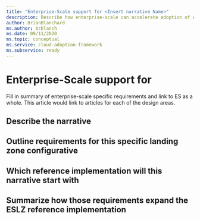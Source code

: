 ```yaml
---
title: "Enterprise-Scale support for <Insert narrative Name>"
description: Describe how enterprise-scale can accelerate adoption of AKS
author: BrianBlanchard
ms.author: brblanch
ms.date: 09/11/2020
ms.topic: conceptual
ms.service: cloud-adoption-framework
ms.subservice: ready
---
```


# Enterprise-Scale support for <Insert narrative Name>
  
  Fill in summary of enterprise-scale specific requirements and link to ES as a whole.
  This article would link to articles for each of the design areas.

## Describe the narrative

## Outline requirements for this specific landing zone configurative

## Which reference implementation will this narrative start with

## Summarize how those requirements expand the ESLZ reference implementation

